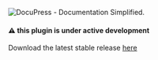 ![DocuPress - Documentation Simplified.](https://www.robertdevore.com/wp-content/uploads/2017/05/docupress-logo-transparent.png)

#### :warning: this plugin is under active development

Download the latest stable release [here](https://www.wordpress.org/plugins/docupress)
